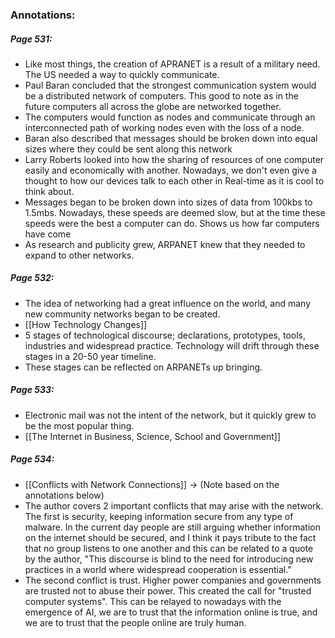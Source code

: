 ### Annotations:

##### Page 531:

- Like most things, the creation of APRANET is a result of a military need. The US needed a way to quickly communicate.
- Paul Baran concluded that the strongest communication system would be a distributed network of computers. This good to note as in the future computers all across the globe are networked together.
- The computers would function as nodes and communicate through an interconnected path of working nodes even with the loss of a node.
- Baran also described that messages should be broken down into equal sizes where they could be sent along this network
- Larry Roberts looked into how the sharing of resources of one computer easily and economically with another. Nowadays, we don't even give a thought to how our devices talk to each other in Real-time as it is cool to think about.
- Messages began to be broken down into sizes of data from 100kbs to 1.5mbs. Nowadays, these speeds are deemed slow, but at the time these speeds were the best a computer can do. Shows us how far computers have come
- As research and publicity grew, ARPANET knew that they needed to expand to other networks.

##### Page 532:

-   The idea of networking had a great influence on the world, and many new community networks began to be created.
-   [[How Technology Changes]]
-   5 stages of technological discourse; declarations, prototypes, tools, industries and widespread practice. Technology will drift through these stages in a 20-50 year timeline.
-   These stages can be reflected on ARPANETs up bringing.

##### Page 533:

-   Electronic mail was not the intent of the network, but it quickly grew to be the most popular thing.
- [[The Internet in Business, Science, School and Government]]

##### Page 534:
- [[Conflicts with Network Connections]] → (Note based on the annotations below)
-   The author covers 2 important conflicts that may arise with the network. The first is security, keeping information secure from any type of malware. In the current day people are still arguing whether information on the internet should be secured, and I think it pays tribute to the fact that no group listens to one another and this can be related to a quote by the author, "This discourse is blind to the need for introducing new practices in a world where widespread cooperation is essential."
-   The second conflict is trust. Higher power companies and governments are trusted not to abuse their power. This created the call for "trusted computer systems". This can be relayed to nowadays with the emergence of AI, we are to trust that the information online is true, and we are to trust that the people online are truly human.